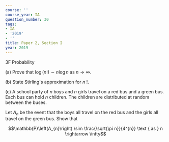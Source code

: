 ```yaml
---
course: ''
course_year: IA
question_number: 30
tags:
- IA
- '2019'
- ''
title: Paper 2, Section I
year: 2019
---
```



3F Probability

(a) Prove that $\log (n !) \sim n \log n$ as $n \rightarrow \infty$.

(b) State Stirling's approximation for $n$ !.

(c) A school party of $n$ boys and $n$ girls travel on a red bus and a green bus. Each bus can hold $n$ children. The children are distributed at random between the buses.

Let $A_{n}$ be the event that the boys all travel on the red bus and the girls all travel on the green bus. Show that

$$\mathbb{P}\left(A_{n}\right) \sim \frac{\sqrt{\pi n}}{4^{n}} \text { as } n \rightarrow \infty$$